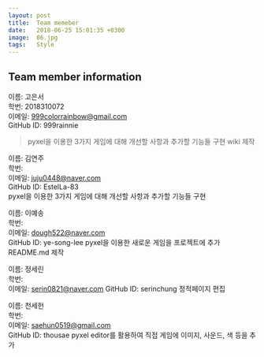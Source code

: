 ```yaml
---
layout: post
title:  Team memeber
date:   2018-06-25 15:01:35 +0300
image:  06.jpg
tags:   Style
---
```


## Team member information

이름: 고은서  
학번: 2018310072<br>
이메일: 999colorrainbow@gmail.com  
GitHub ID: 999rainnie  
> pyxel을 이용한 3가지 게임에 대해 개선할 사항과 추가할 기능들 구현
> wiki 제작

이름: 김연주   
학번:  <br>
이메일: juju0448@naver.com  
GitHub ID: EstelLa-83  
pyxel을 이용한 3가지 게임에 대해 개선할 사항과 추가할 기능들 구현

이름: 이예송  
학번:  <br>
이메일: dough522@naver.com  
GitHub ID: ye-song-lee
pyxel을 이용한 새로운 게임을 프로젝트에 추가
README.md 제작

이름: 정세린  
학번:  <br>
이메일: serin0821@naver.com
GitHub ID: serinchung
정적페이지 편집 

이름: 천세헌  
학번: <br>
이메일: saehun0519@gmail.com   
GitHub ID: thousae
pyxel editor를 활용하여 직접 게임에 이미지, 사운드, 색 등을 추가
